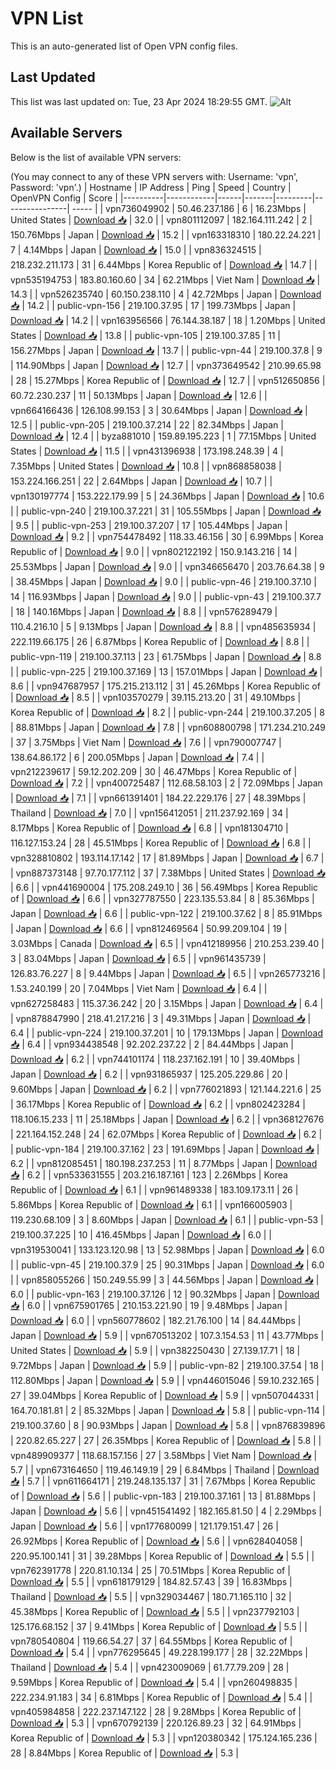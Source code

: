 # VPN List

This is an auto-generated list of Open VPN config files.

## Last Updated

This list was last updated on: Tue, 23 Apr 2024 18:29:55 GMT.
![Alt](https://repobeats.axiom.co/api/embed/186b98318ef1479477931607c1ad7d823f12451f.svg "Repobeats analytics image")

## Available Servers

Below is the list of available VPN servers:

(You may connect to any of these VPN servers with: Username: 'vpn', Password: 'vpn'.)
| Hostname | IP Address | Ping | Speed | Country | OpenVPN Config | Score |
|----------|------------|------|-------|---------|----------------| ----- |
| vpn736049902 | 50.46.237.186 | 6 | 16.23Mbps | United States | [Download 📥](./configs/server_0_US.ovpn) | 32.0 |
| vpn801112097 | 182.164.111.242 | 2 | 150.76Mbps | Japan | [Download 📥](./configs/server_1_JP.ovpn) | 15.2 |
| vpn163318310 | 180.22.24.221 | 7 | 4.14Mbps | Japan | [Download 📥](./configs/server_2_JP.ovpn) | 15.0 |
| vpn836324515 | 218.232.211.173 | 31 | 6.44Mbps | Korea Republic of | [Download 📥](./configs/server_3_KR.ovpn) | 14.7 |
| vpn535194753 | 183.80.160.60 | 34 | 62.21Mbps | Viet Nam | [Download 📥](./configs/server_4_VN.ovpn) | 14.3 |
| vpn526235740 | 60.150.238.110 | 4 | 42.72Mbps | Japan | [Download 📥](./configs/server_5_JP.ovpn) | 14.2 |
| public-vpn-156 | 219.100.37.95 | 17 | 199.73Mbps | Japan | [Download 📥](./configs/server_6_JP.ovpn) | 14.2 |
| vpn163956566 | 76.144.38.187 | 18 | 1.20Mbps | United States | [Download 📥](./configs/server_7_US.ovpn) | 13.8 |
| public-vpn-105 | 219.100.37.85 | 11 | 156.27Mbps | Japan | [Download 📥](./configs/server_8_JP.ovpn) | 13.7 |
| public-vpn-44 | 219.100.37.8 | 9 | 114.90Mbps | Japan | [Download 📥](./configs/server_9_JP.ovpn) | 12.7 |
| vpn373649542 | 210.99.65.98 | 28 | 15.27Mbps | Korea Republic of | [Download 📥](./configs/server_10_KR.ovpn) | 12.7 |
| vpn512650856 | 60.72.230.237 | 11 | 50.13Mbps | Japan | [Download 📥](./configs/server_11_JP.ovpn) | 12.6 |
| vpn664166436 | 126.108.99.153 | 3 | 30.64Mbps | Japan | [Download 📥](./configs/server_12_JP.ovpn) | 12.5 |
| public-vpn-205 | 219.100.37.214 | 22 | 82.34Mbps | Japan | [Download 📥](./configs/server_13_JP.ovpn) | 12.4 |
| byza881010 | 159.89.195.223 | 1 | 77.15Mbps | United States | [Download 📥](./configs/server_14_US.ovpn) | 11.5 |
| vpn431396938 | 173.198.248.39 | 4 | 7.35Mbps | United States | [Download 📥](./configs/server_15_US.ovpn) | 10.8 |
| vpn868858038 | 153.224.166.251 | 22 | 2.64Mbps | Japan | [Download 📥](./configs/server_16_JP.ovpn) | 10.7 |
| vpn130197774 | 153.222.179.99 | 5 | 24.36Mbps | Japan | [Download 📥](./configs/server_17_JP.ovpn) | 10.6 |
| public-vpn-240 | 219.100.37.221 | 31 | 105.55Mbps | Japan | [Download 📥](./configs/server_18_JP.ovpn) | 9.5 |
| public-vpn-253 | 219.100.37.207 | 17 | 105.44Mbps | Japan | [Download 📥](./configs/server_19_JP.ovpn) | 9.2 |
| vpn754478492 | 118.33.46.156 | 30 | 6.99Mbps | Korea Republic of | [Download 📥](./configs/server_20_KR.ovpn) | 9.0 |
| vpn802122192 | 150.9.143.216 | 14 | 25.53Mbps | Japan | [Download 📥](./configs/server_21_JP.ovpn) | 9.0 |
| vpn346656470 | 203.76.64.38 | 9 | 38.45Mbps | Japan | [Download 📥](./configs/server_22_JP.ovpn) | 9.0 |
| public-vpn-46 | 219.100.37.10 | 14 | 116.93Mbps | Japan | [Download 📥](./configs/server_23_JP.ovpn) | 9.0 |
| public-vpn-43 | 219.100.37.7 | 18 | 140.16Mbps | Japan | [Download 📥](./configs/server_24_JP.ovpn) | 8.8 |
| vpn576289479 | 110.4.216.10 | 5 | 9.13Mbps | Japan | [Download 📥](./configs/server_25_JP.ovpn) | 8.8 |
| vpn485635934 | 222.119.66.175 | 26 | 6.87Mbps | Korea Republic of | [Download 📥](./configs/server_26_KR.ovpn) | 8.8 |
| public-vpn-119 | 219.100.37.113 | 23 | 61.75Mbps | Japan | [Download 📥](./configs/server_27_JP.ovpn) | 8.8 |
| public-vpn-225 | 219.100.37.169 | 13 | 157.01Mbps | Japan | [Download 📥](./configs/server_28_JP.ovpn) | 8.6 |
| vpn947687957 | 175.215.213.112 | 31 | 45.26Mbps | Korea Republic of | [Download 📥](./configs/server_29_KR.ovpn) | 8.5 |
| vpn103570279 | 39.115.213.20 | 31 | 49.10Mbps | Korea Republic of | [Download 📥](./configs/server_30_KR.ovpn) | 8.2 |
| public-vpn-244 | 219.100.37.205 | 8 | 88.81Mbps | Japan | [Download 📥](./configs/server_31_JP.ovpn) | 7.8 |
| vpn608800798 | 171.234.210.249 | 37 | 3.75Mbps | Viet Nam | [Download 📥](./configs/server_32_VN.ovpn) | 7.6 |
| vpn790007747 | 138.64.86.172 | 6 | 200.05Mbps | Japan | [Download 📥](./configs/server_33_JP.ovpn) | 7.4 |
| vpn212239617 | 59.12.202.209 | 30 | 46.47Mbps | Korea Republic of | [Download 📥](./configs/server_34_KR.ovpn) | 7.2 |
| vpn400725487 | 112.68.58.103 | 2 | 72.09Mbps | Japan | [Download 📥](./configs/server_35_JP.ovpn) | 7.1 |
| vpn661391401 | 184.22.229.176 | 27 | 48.39Mbps | Thailand | [Download 📥](./configs/server_36_TH.ovpn) | 7.0 |
| vpn156412051 | 211.237.92.169 | 34 | 8.17Mbps | Korea Republic of | [Download 📥](./configs/server_37_KR.ovpn) | 6.8 |
| vpn181304710 | 116.127.153.24 | 28 | 45.51Mbps | Korea Republic of | [Download 📥](./configs/server_38_KR.ovpn) | 6.8 |
| vpn328810802 | 193.114.17.142 | 17 | 81.89Mbps | Japan | [Download 📥](./configs/server_39_JP.ovpn) | 6.7 |
| vpn887373148 | 97.70.177.112 | 37 | 7.38Mbps | United States | [Download 📥](./configs/server_40_US.ovpn) | 6.6 |
| vpn441690004 | 175.208.249.10 | 36 | 56.49Mbps | Korea Republic of | [Download 📥](./configs/server_41_KR.ovpn) | 6.6 |
| vpn327787550 | 223.135.53.84 | 8 | 85.36Mbps | Japan | [Download 📥](./configs/server_42_JP.ovpn) | 6.6 |
| public-vpn-122 | 219.100.37.62 | 8 | 85.91Mbps | Japan | [Download 📥](./configs/server_43_JP.ovpn) | 6.6 |
| vpn812469564 | 50.99.209.104 | 19 | 3.03Mbps | Canada | [Download 📥](./configs/server_44_CA.ovpn) | 6.5 |
| vpn412189956 | 210.253.239.40 | 3 | 83.04Mbps | Japan | [Download 📥](./configs/server_45_JP.ovpn) | 6.5 |
| vpn961435739 | 126.83.76.227 | 8 | 9.44Mbps | Japan | [Download 📥](./configs/server_46_JP.ovpn) | 6.5 |
| vpn265773216 | 1.53.240.199 | 20 | 7.04Mbps | Viet Nam | [Download 📥](./configs/server_47_VN.ovpn) | 6.4 |
| vpn627258483 | 115.37.36.242 | 20 | 3.15Mbps | Japan | [Download 📥](./configs/server_48_JP.ovpn) | 6.4 |
| vpn878847990 | 218.41.217.216 | 3 | 49.31Mbps | Japan | [Download 📥](./configs/server_49_JP.ovpn) | 6.4 |
| public-vpn-224 | 219.100.37.201 | 10 | 179.13Mbps | Japan | [Download 📥](./configs/server_50_JP.ovpn) | 6.4 |
| vpn934438548 | 92.202.237.22 | 2 | 84.44Mbps | Japan | [Download 📥](./configs/server_51_JP.ovpn) | 6.2 |
| vpn744101174 | 118.237.162.191 | 10 | 39.40Mbps | Japan | [Download 📥](./configs/server_52_JP.ovpn) | 6.2 |
| vpn931865937 | 125.205.229.86 | 20 | 9.60Mbps | Japan | [Download 📥](./configs/server_53_JP.ovpn) | 6.2 |
| vpn776021893 | 121.144.221.6 | 25 | 36.17Mbps | Korea Republic of | [Download 📥](./configs/server_54_KR.ovpn) | 6.2 |
| vpn802423284 | 118.106.15.233 | 11 | 25.18Mbps | Japan | [Download 📥](./configs/server_55_JP.ovpn) | 6.2 |
| vpn368127676 | 221.164.152.248 | 24 | 62.07Mbps | Korea Republic of | [Download 📥](./configs/server_56_KR.ovpn) | 6.2 |
| public-vpn-184 | 219.100.37.162 | 23 | 191.69Mbps | Japan | [Download 📥](./configs/server_57_JP.ovpn) | 6.2 |
| vpn812085451 | 180.198.237.253 | 11 | 8.77Mbps | Japan | [Download 📥](./configs/server_58_JP.ovpn) | 6.2 |
| vpn533631555 | 203.216.187.161 | 123 | 2.26Mbps | Korea Republic of | [Download 📥](./configs/server_59_KR.ovpn) | 6.1 |
| vpn961489338 | 183.109.173.11 | 26 | 5.86Mbps | Korea Republic of | [Download 📥](./configs/server_60_KR.ovpn) | 6.1 |
| vpn166005903 | 119.230.68.109 | 3 | 8.60Mbps | Japan | [Download 📥](./configs/server_61_JP.ovpn) | 6.1 |
| public-vpn-53 | 219.100.37.225 | 10 | 416.45Mbps | Japan | [Download 📥](./configs/server_62_JP.ovpn) | 6.0 |
| vpn319530041 | 133.123.120.98 | 13 | 52.98Mbps | Japan | [Download 📥](./configs/server_63_JP.ovpn) | 6.0 |
| public-vpn-45 | 219.100.37.9 | 25 | 90.31Mbps | Japan | [Download 📥](./configs/server_64_JP.ovpn) | 6.0 |
| vpn858055266 | 150.249.55.99 | 3 | 44.56Mbps | Japan | [Download 📥](./configs/server_65_JP.ovpn) | 6.0 |
| public-vpn-163 | 219.100.37.126 | 12 | 90.32Mbps | Japan | [Download 📥](./configs/server_66_JP.ovpn) | 6.0 |
| vpn675901765 | 210.153.221.90 | 19 | 9.48Mbps | Japan | [Download 📥](./configs/server_67_JP.ovpn) | 6.0 |
| vpn560778602 | 182.21.76.100 | 14 | 84.44Mbps | Japan | [Download 📥](./configs/server_68_JP.ovpn) | 5.9 |
| vpn670513202 | 107.3.154.53 | 11 | 43.77Mbps | United States | [Download 📥](./configs/server_69_US.ovpn) | 5.9 |
| vpn382250430 | 27.139.17.71 | 18 | 9.72Mbps | Japan | [Download 📥](./configs/server_70_JP.ovpn) | 5.9 |
| public-vpn-82 | 219.100.37.54 | 18 | 112.80Mbps | Japan | [Download 📥](./configs/server_71_JP.ovpn) | 5.9 |
| vpn446015046 | 59.10.232.165 | 27 | 39.04Mbps | Korea Republic of | [Download 📥](./configs/server_72_KR.ovpn) | 5.9 |
| vpn507044331 | 164.70.181.81 | 2 | 85.32Mbps | Japan | [Download 📥](./configs/server_73_JP.ovpn) | 5.8 |
| public-vpn-114 | 219.100.37.60 | 8 | 90.93Mbps | Japan | [Download 📥](./configs/server_74_JP.ovpn) | 5.8 |
| vpn876839896 | 220.82.65.227 | 27 | 26.35Mbps | Korea Republic of | [Download 📥](./configs/server_75_KR.ovpn) | 5.8 |
| vpn489909377 | 118.68.157.156 | 27 | 3.58Mbps | Viet Nam | [Download 📥](./configs/server_76_VN.ovpn) | 5.7 |
| vpn673164650 | 119.46.149.19 | 29 | 6.84Mbps | Thailand | [Download 📥](./configs/server_77_TH.ovpn) | 5.7 |
| vpn611664171 | 219.248.135.137 | 31 | 7.67Mbps | Korea Republic of | [Download 📥](./configs/server_78_KR.ovpn) | 5.6 |
| public-vpn-183 | 219.100.37.161 | 13 | 81.88Mbps | Japan | [Download 📥](./configs/server_79_JP.ovpn) | 5.6 |
| vpn451541492 | 182.165.81.50 | 4 | 2.29Mbps | Japan | [Download 📥](./configs/server_80_JP.ovpn) | 5.6 |
| vpn177680099 | 121.179.151.47 | 26 | 26.92Mbps | Korea Republic of | [Download 📥](./configs/server_81_KR.ovpn) | 5.6 |
| vpn628404058 | 220.95.100.141 | 31 | 39.28Mbps | Korea Republic of | [Download 📥](./configs/server_82_KR.ovpn) | 5.5 |
| vpn762391778 | 220.81.10.134 | 25 | 70.51Mbps | Korea Republic of | [Download 📥](./configs/server_83_KR.ovpn) | 5.5 |
| vpn618179129 | 184.82.57.43 | 39 | 16.83Mbps | Thailand | [Download 📥](./configs/server_84_TH.ovpn) | 5.5 |
| vpn329034467 | 180.71.165.110 | 32 | 45.38Mbps | Korea Republic of | [Download 📥](./configs/server_85_KR.ovpn) | 5.5 |
| vpn237792103 | 125.176.68.152 | 37 | 9.41Mbps | Korea Republic of | [Download 📥](./configs/server_86_KR.ovpn) | 5.5 |
| vpn780540804 | 119.66.54.27 | 37 | 64.55Mbps | Korea Republic of | [Download 📥](./configs/server_87_KR.ovpn) | 5.4 |
| vpn776295645 | 49.228.199.177 | 28 | 32.22Mbps | Thailand | [Download 📥](./configs/server_88_TH.ovpn) | 5.4 |
| vpn423009069 | 61.77.79.209 | 28 | 9.59Mbps | Korea Republic of | [Download 📥](./configs/server_89_KR.ovpn) | 5.4 |
| vpn260498835 | 222.234.91.183 | 34 | 6.81Mbps | Korea Republic of | [Download 📥](./configs/server_90_KR.ovpn) | 5.4 |
| vpn405984858 | 222.237.147.122 | 28 | 9.28Mbps | Korea Republic of | [Download 📥](./configs/server_91_KR.ovpn) | 5.3 |
| vpn670792139 | 220.126.89.23 | 32 | 64.91Mbps | Korea Republic of | [Download 📥](./configs/server_92_KR.ovpn) | 5.3 |
| vpn120380342 | 175.124.165.236 | 28 | 8.84Mbps | Korea Republic of | [Download 📥](./configs/server_93_KR.ovpn) | 5.3 |
